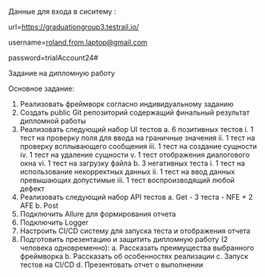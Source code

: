 Данные для входа в сиситему :

url=https://graduationgroup3.testrail.io/

username=roland.from.laptop@gmail.com

password=trialAccount24#

Задание на дипломную работу

Основное задание:
1. 	Реализовать фреймворк согласно индивидуальному заданию
2. 	Создать public Git репозиторий содержащий финальный результат дипломной работы
3. 	Реализовать следующий набор UI тестов
      a. 	6 позитивных тестов
      i. 	1 тест на проверку поля для ввода на граничные значения
      ii. 	1 тест на проверку всплывающего сообщения
      iii. 	1 тест на создание сущности
      iv. 	1 тест на удаление сущности
      v. 	1 тест отображения диалогового окна
      vi. 	1 тест на загрузку файла
      b. 	3 негативных теста
      i. 	1 тест на использование некорректных данных
      ii. 	1 тест на ввод данных превышающих допустимые
      iii. 	1 тест воспроизводящий любой дефект
4. 	Реализовать следующий набор API тестов
      a. 	Get - 3 теста - NFE + 2 AFE
      b. 	Post
5. 	Подключить Allure для формирования отчета
6.   Подключить Logger
7. 	Настроить CI/CD систему для запуска теста и отображения отчета
8. 	Подготовить презентацию и защитить дипломную работу (2 человека одновременно):
      a. 	Рассказать преимущества выбранного фреймворка
      b. 	Рассказать об особенностях реализации
      c. 	Запуск тестов на CI/CD
      d. 	Презентовать отчет о выполнении
